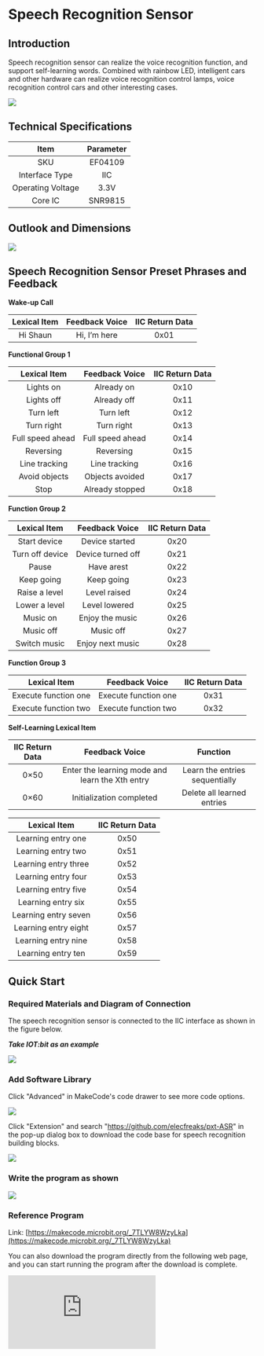 ﻿# Speech Recognition Sensor

## Introduction
Speech recognition sensor can realize the voice recognition function, and support self-learning words. Combined with rainbow LED, intelligent cars and other hardware can realize voice recognition control lamps, voice recognition control cars and other interesting cases.

 ![](https://wiki-media-ef.oss-cn-hongkong.aliyuncs.com/i18n/en/docusaurus-plugin-content-docs/current/microbit/sensor/octopus-sensors/sensor/images/EF04108-01.png)

## Technical Specifications
| Item | Parameter |
| :-: | :-: |
| SKU | EF04109 |
| Interface Type | IIC |
| Operating Voltage | 3.3V |
| Core IC | SNR9815 |

## Outlook and Dimensions

![](https://wiki-media-ef.oss-cn-hongkong.aliyuncs.com/i18n/en/docusaurus-plugin-content-docs/current/microbit/sensor/octopus-sensors/sensor/images/EF04108-02.png)

## Speech Recognition Sensor Preset Phrases and Feedback

**Wake-up Call**

| Lexical Item | Feedback Voice | IIC Return Data |
| :-: | :-: | :-: |
| Hi Shaun | Hi, I’m here | 0x01 |

**Functional Group 1**

| Lexical Item | Feedback Voice | IIC Return Data |
| :-: | :-: | :-: |
| Lights on | Already on | 0x10 |
| Lights off | Already off | 0x11 |
| Turn left | Turn left | 0x12 |
| Turn right | Turn right | 0x13 |
| Full speed ahead | Full speed ahead | 0x14 |
| Reversing | Reversing | 0x15 |
| Line tracking | Line tracking | 0x16 |
| Avoid objects | Objects avoided | 0x17 |
| Stop | Already stopped | 0x18 |

**Function Group 2**

| Lexical Item | Feedback Voice | IIC Return Data |
| :-: | :-: | :-: |
| Start device | Device started | 0x20 |
| Turn off device | Device turned off | 0x21 |
| Pause | Have arest | 0x22 |
| Keep going | Keep going | 0x23 |
| Raise a level | Level raised | 0x24 |
| Lower a level | Level lowered | 0x25 |
| Music on | Enjoy the music | 0x26 |
| Music off | Music off | 0x27 |
| Switch music | Enjoy next music | 0x28 |

**Function Group 3**

| Lexical Item | Feedback Voice | IIC Return Data |
| :-: | :-: | :-: |
| Execute function one | Execute function one | 0x31 |
| Execute function two | Execute function two | 0x32 |

**Self-Learning Lexical Item**

| IIC Return Data | Feedback Voice | Function |
| :-: | :-: | :-: |
| 0×50 | Enter the learning mode and learn the Xth entry | Learn the entries sequentially |
| 0×60 | Initialization completed | Delete all learned entries |

| Lexical Item | IIC Return Data |
| :-: | :-: |
| Learning entry one | 0x50 |
| Learning entry two | 0x51 |
| Learning entry three | 0x52 |
| Learning entry four | 0x53 |
| Learning entry five | 0x54 |
| Learning entry six | 0x55 |
| Learning entry seven | 0x56 |
| Learning entry eight | 0x57 |
| Learning entry nine | 0x58 |
| Learning entry ten | 0x59 |

## Quick Start

### Required Materials and Diagram of Connection

The speech recognition sensor is connected to the IIC interface as shown in the figure below.

***Take IOT:bit as an example***

![](https://wiki-media-ef.oss-cn-hongkong.aliyuncs.com/i18n/en/docusaurus-plugin-content-docs/current/microbit/sensor/octopus-sensors/sensor/images/EF04108-03.png)

### Add Software Library
Click "Advanced" in MakeCode's code drawer to see more code options.

![](https://wiki-media-ef.oss-cn-hongkong.aliyuncs.com/i18n/en/docusaurus-plugin-content-docs/current/microbit/sensor/octopus-sensors/sensor/images/EF04108-04.png)

Click "Extension" and search "https://github.com/elecfreaks/pxt-ASR" in the pop-up dialog box to download the code base for speech recognition building blocks.

![](https://wiki-media-ef.oss-cn-hongkong.aliyuncs.com/i18n/en/docusaurus-plugin-content-docs/current/microbit/sensor/octopus-sensors/sensor/images/EF04108-05.png)


### Write the program as shown



![](https://wiki-media-ef.oss-cn-hongkong.aliyuncs.com/i18n/en/docusaurus-plugin-content-docs/current/microbit/sensor/octopus-sensors/sensor/images/EF04108-06.png)




### Reference Program
Link: [https://makecode.microbit.org/_7TLYW8WzyLka](https://makecode.microbit.org/_7TLYW8WzyLka)

You can also download the program directly from the following web page, and you can start running the program after the download is complete.

<div
    style={{
        position: 'relative',
        paddingBottom: '60%',
        overflow: 'hidden',
    }}
>
    <iframe
        src="https://makecode.microbit.org/_7TLYW8WzyLka"
        frameborder="0"
        sandbox="allow-popups allow-forms allow-scripts allow-same-origin"
        style={{
            position: 'absolute',
            width: '100%',
            height: '100%',
        }}
    />
</div>

### Result
The content of the LED display is controlled by a voice recognition sensor.

## Related Cases


## Technical File
